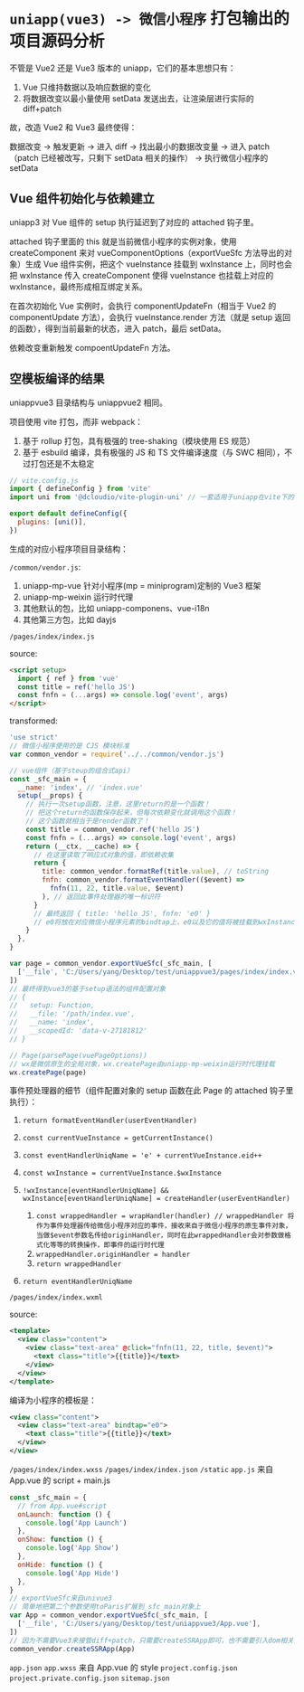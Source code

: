 # `uniapp(vue3) -> 微信小程序` 打包输出的项目源码分析

不管是 Vue2 还是 Vue3 版本的 uniapp，它们的基本思想只有：

1. Vue 只维持数据以及响应数据的变化
2. 将数据改变以最小量使用 setData 发送出去，让渲染层进行实际的 diff+patch

故，改造 Vue2 和 Vue3 最终使得：

数据改变 -> 触发更新 -> 进入 diff -> 找出最小的数据改变量 -> 进入 patch（patch 已经被改写，只剩下 setData 相关的操作） -> 执行微信小程序的 setData

## Vue 组件初始化与依赖建立

uniapp3 对 Vue 组件的 setup 执行延迟到了对应的 attached 钩子里。

attached 钩子里面的 this 就是当前微信小程序的实例对象，使用 createComponent 来对 vueComponentOptions（exportVueSfc 方法导出的对象）生成 Vue 组件实例，把这个 vueInstance 挂载到 wxInstance 上，同时也会把 wxInstance 传入 createComponent 使得 vueInstance 也挂载上对应的 wxInstance，最终形成相互绑定关系。

在首次初始化 Vue 实例时，会执行 componentUpdateFn（相当于 Vue2 的 componentUpdate 方法），会执行 vueInstance.render 方法（就是 setup 返回的函数），得到当前最新的状态，进入 patch，最后 setData。

依赖改变重新触发 compoentUpdateFn 方法。

## 空模板编译的结果

uniappvue3 目录结构与 uniappvue2 相同。

项目使用 vite 打包，而非 webpack：

1. 基于 rollup 打包，具有极强的 tree-shaking（模块使用 ES 规范）
2. 基于 esbuild 编译，具有极强的 JS 和 TS 文件编译速度（与 SWC 相同），不过打包还是不太稳定

```js
// vite.config.js
import { defineConfig } from 'vite'
import uni from '@dcloudio/vite-plugin-uni' // 一套适用于uniapp在vite下的插件集合

export default defineConfig({
  plugins: [uni()],
})
```

生成的对应小程序项目目录结构：

`/common/vendor.js`:

1. uniapp-mp-vue 针对小程序(mp = miniprogram)定制的 Vue3 框架
2. uniapp-mp-weixin 运行时代理
3. 其他默认的包，比如 uniapp-componens、vue-i18n
4. 其他第三方包，比如 dayjs

`/pages/index/index.js`

source:

```html
<script setup>
  import { ref } from 'vue'
  const title = ref('hello JS')
  const fnfn = (...args) => console.log('event', args)
</script>
```

transformed:

```js
'use strict'
// 微信小程序使用的是 CJS 模块标准
var common_vendor = require('../../common/vendor.js')

// vue组件（基于steup的组合式api）
const _sfc_main = {
  __name: 'index', // 'index.vue'
  setup(__props) {
    // 执行一次setup函数，注意，这里return的是一个函数！
    // 把这个return的函数保存起来，但每次依赖变化就调用这个函数！
    // 这个函数就相当于是render函数了！
    const title = common_vendor.ref('hello JS')
    const fnfn = (...args) => console.log('event', args)
    return (__ctx, __cache) => {
      // 在这里读取了响应式对象的值，即依赖收集
      return {
        title: common_vendor.formatRef(title.value), // toString
        fnfn: common_vendor.formatEventHandler(($event) =>
          fnfn(11, 22, title.value, $event)
        ), // 返回此事件处理器的唯一标识符
      }
      // 最终返回 { title: 'hello JS', fnfn: 'e0' }
      // e0将放在对应微信小程序元素的bindtap上，e0以及它的值将被挂载到wxInstance上
    }
  },
}

var page = common_vendor.exportVueSfc(_sfc_main, [
  ['__file', 'C:/Users/yang/Desktop/test/uniappvue3/pages/index/index.vue'],
])
// 最终得到vue3的基于setup语法的组件配置对象
// {
//   setup: Function,
//   __file: '/path/index.vue',
//   __name: 'index',
//   __scopedId: 'data-v-27181812'
// }

// Page(parsePage(vuePageOptions))
// wx是微信原生的全局对象，wx.createPage由uniapp-mp-weixin运行时代理挂载
wx.createPage(page)
```

事件预处理器的细节（组件配置对象的 setup 函数在此 Page 的 attached 钩子里执行）：

1. `return formatEventHandler(userEventHandler)`
2. `const currentVueInstance = getCurrentInstance()`
3. `const eventHandlerUniqName = 'e' + currentVueInstance.eid++`
4. `const wxInstance = currentVueInstance.$wxInstance`
5. `!wxInstance[eventHandlerUniqName] && wxInstance[eventHandlerUniqName] = createHandler(userEventHandler)`

   1. `const wrappedHandler = wrapHandler(handler) // wrappedHandler 将作为事件处理器传给微信小程序对应的事件，接收来自于微信小程序的原生事件对象，当做$event参数名传给originHandler，同时在此wrappedHandler会对参数做格式化等等的转换操作，即事件的运行时代理`
   2. `wrappedHandler.originHandler = handler`
   3. `return wrappedHandler`

6. `return eventHandlerUniqName`

`/pages/index/index.wxml`

source:

```xml
<template>
  <view class="content">
    <view class="text-area" @click="fnfn(11, 22, title, $event)">
      <text class="title">{{title}}</text>
    </view>
  </view>
</template>
```

编译为小程序的模板是：

```xml
<view class="content">
  <view class="text-area" bindtap="e0">
    <text class="title">{{title}}</text>
  </view>
</view>
```

`/pages/index/index.wxss`
`/pages/index/index.json`
`/static`
`app.js` 来自 App.vue 的 script + main.js

```js
const _sfc_main = {
  // from App.vue#script
  onLaunch: function () {
    console.log('App Launch')
  },
  onShow: function () {
    console.log('App Show')
  },
  onHide: function () {
    console.log('App Hide')
  },
}
// exportVueSfc来自univue3
// 简单地把第二个参数使用toParis扩展到_sfc_main对象上
var App = common_vendor.exportVueSfc(_sfc_main, [
  ['__file', 'C:/Users/yang/Desktop/test/uniappvue3/App.vue'],
])
// 因为不需要Vue3来接管diff+patch，只需要createSSRApp即可，也不需要引入dom相关操作的代码
common_vendor.createSSRApp(App)
```

`app.json`
`app.wxss` 来自 App.vue 的 style
`project.config.json`
`project.private.config.json`
`sitemap.json`

